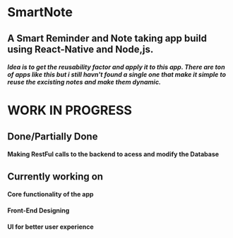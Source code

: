 # SmartNote

## A Smart Reminder and Note taking app build using React-Native and Node,js.
##### Idea is to get the reusability factor and apply it to this app. There are ton of apps like this but i still havn't found a single one that make it simple to reuse the excisting notes and make them dynamic.



# WORK IN PROGRESS

## Done/Partially Done
####  Making RestFul calls to the backend to acess and modify the Database

## Currently working on
####  Core functionality of the app
####  Front-End Designing
####  UI for better user experience
